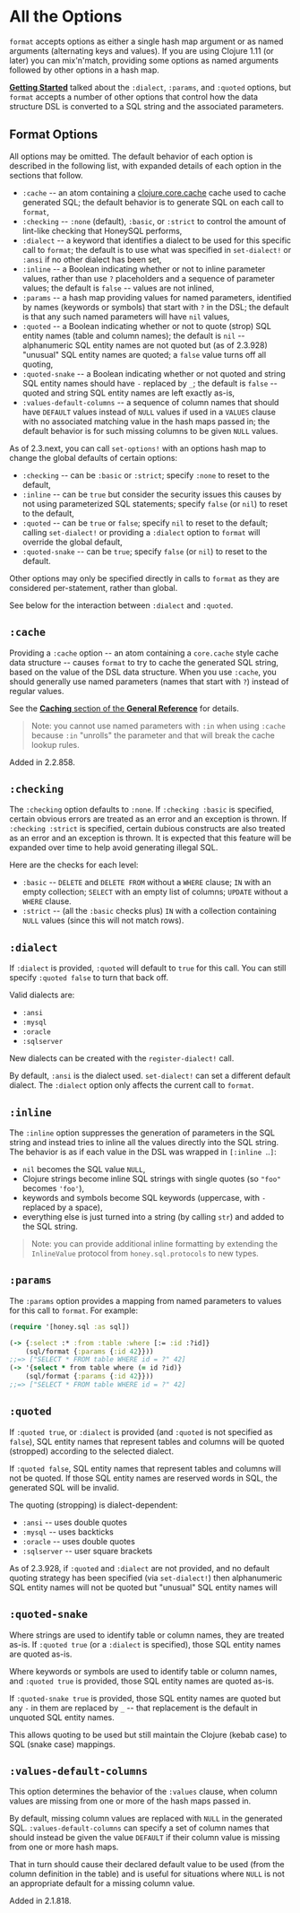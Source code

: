 # All the Options

`format` accepts options as either a single hash map argument or
as named arguments (alternating keys and values). If you are using
Clojure 1.11 (or later) you can mix'n'match, providing some options
as named arguments followed by other options in a hash map.

[**Getting Started**](https://cljdoc.org/d/com.github.seancorfield/honeysql/CURRENT/doc/getting-started)
talked about the `:dialect`, `:params`, and `:quoted` options,
but `format` accepts a number of other options that control
how the data structure DSL is converted to a SQL string
and the associated parameters.

## Format Options

All options may be omitted. The default behavior of each option is described in the following list, with expanded details of each option in the sections that follow.

* `:cache` -- an atom containing a [clojure.core.cache](https://github.com/clojure/core.cache) cache used to cache generated SQL; the default behavior is to generate SQL on each call to `format`,
* `:checking` -- `:none` (default), `:basic`, or `:strict` to control the amount of lint-like checking that HoneySQL performs,
* `:dialect` -- a keyword that identifies a dialect to be used for this specific call to `format`; the default is to use what was specified in `set-dialect!` or `:ansi` if no other dialect has been set,
* `:inline` -- a Boolean indicating whether or not to inline parameter values, rather than use `?` placeholders and a sequence of parameter values; the default is `false` -- values are not inlined,
* `:params` -- a hash map providing values for named parameters, identified by names (keywords or symbols) that start with `?` in the DSL; the default is that any such named parameters will have `nil` values,
* `:quoted` -- a Boolean indicating whether or not to quote (strop) SQL entity names (table and column names); the default is `nil` -- alphanumeric SQL entity names are not quoted but (as of 2.3.928) "unusual" SQL entity names are quoted; a `false` value turns off all quoting,
* `:quoted-snake` -- a Boolean indicating whether or not quoted and string SQL entity names should have `-` replaced by `_`; the default is `false` -- quoted and string SQL entity names are left exactly as-is,
* `:values-default-columns` -- a sequence of column names that should have `DEFAULT` values instead of `NULL` values if used in a `VALUES` clause with no associated matching value in the hash maps passed in; the default behavior is for such missing columns to be given `NULL` values.

As of 2.3.next, you can call `set-options!` with an options hash map to change the
global defaults of certain options:

* `:checking` -- can be `:basic` or `:strict`; specify `:none` to reset to the default,
* `:inline` -- can be `true` but consider the security issues this causes by not using parameterized SQL statements; specify `false` (or `nil`) to reset to the default,
* `:quoted` -- can be `true` or `false`; specify `nil` to reset to the default; calling `set-dialect!` or providing a `:dialect` option to `format` will override the global default,
* `:quoted-snake` -- can be `true`; specify `false` (or `nil`) to reset to the default.

Other options may only be specified directly in calls to `format` as they are considered
per-statement, rather than global.

See below for the interaction between `:dialect` and `:quoted`.

## `:cache`

Providing a `:cache` option -- an atom containing a `core.cache` style cache data structure -- causes `format` to try to cache the
generated SQL string, based on the value of the DSL data structure.
When you use `:cache`, you should generally use named parameters
(names that start with `?`) instead of regular values.

See the [**Caching** section of the **General Reference**](https://cljdoc.org/d/com.github.seancorfield/honeysql/CURRENT/doc/getting-started/general-reference#caching)
for details.

> Note: you cannot use named parameters with `:in` when using `:cache` because `:in` "unrolls" the parameter and that will break the cache lookup rules.

Added in 2.2.858.

## `:checking`

The `:checking` option defaults to `:none`.
If `:checking :basic` is specified, certain obvious errors
are treated as an error and an exception is thrown.
If `:checking :strict` is specified, certain dubious constructs are also treated as an error and an exception is
thrown.
It is expected that this feature will be expanded over time
to help avoid generating illegal SQL.

Here are the checks for each level:
* `:basic` -- `DELETE` and `DELETE FROM` without a `WHERE` clause; `IN` with an empty collection; `SELECT` with an empty list of columns; `UPDATE` without a `WHERE` clause.
* `:strict` -- (all the `:basic` checks plus) `IN` with a collection containing `NULL` values (since this will not match rows).

## `:dialect`

If `:dialect` is provided, `:quoted` will default to `true` for this call. You can still specify `:quoted false` to turn that back off.

Valid dialects are:

* `:ansi`
* `:mysql`
* `:oracle`
* `:sqlserver`

New dialects can be created with the `register-dialect!` call.

By default, `:ansi` is the dialect used. `set-dialect!` can
set a different default dialect. The `:dialect` option only affects
the current call to `format`.

## `:inline`

The `:inline` option suppresses the generation of parameters in
the SQL string and instead tries to inline all the values directly
into the SQL string. The behavior is as if each value in the DSL
was wrapped in `[:inline `..`]`:

* `nil` becomes the SQL value `NULL`,
* Clojure strings become inline SQL strings with single quotes (so `"foo"` becomes `'foo'`),
* keywords and symbols become SQL keywords (uppercase, with `-` replaced by a space),
* everything else is just turned into a string (by calling `str`) and added to the SQL string.

> Note: you can provide additional inline formatting by extending the `InlineValue` protocol from `honey.sql.protocols` to new types.

## `:params`

The `:params` option provides a mapping from named parameters
to values for this call to `format`. For example:

```clojure
(require '[honey.sql :as sql])

(-> {:select :* :from :table :where [:= :id :?id]}
    (sql/format {:params {:id 42}}))
;;=> ["SELECT * FROM table WHERE id = ?" 42]
(-> '{select * from table where (= id ?id)}
    (sql/format {:params {:id 42}}))
;;=> ["SELECT * FROM table WHERE id = ?" 42]
```

## `:quoted`

If `:quoted true`, or `:dialect` is provided (and `:quoted` is not
specified as `false`), SQL entity names that represent
tables and columns will be quoted (stropped) according to the
selected dialect.

If `:quoted false`, SQL entity names that represent tables and columns
will not be quoted. If those SQL entity names are reserved words in
SQL, the generated SQL will be invalid.

The quoting (stropping) is dialect-dependent:
* `:ansi` -- uses double quotes
* `:mysql` -- uses backticks
* `:oracle` -- uses double quotes
* `:sqlserver` -- user square brackets

As of 2.3.928, if `:quoted` and `:dialect` are not provided, and no
default quoting strategy has been specified (via `set-dialect!`) then
alphanumeric SQL entity names will not be quoted but "unusual" SQL entity names will

## `:quoted-snake`

Where strings are used to identify table or column names, they are
treated as-is. If `:quoted true` (or a `:dialect` is specified),
those SQL entity names are quoted as-is.

Where keywords or symbols are used to identify table or column
names, and `:quoted true` is provided, those SQL entity names are
quoted as-is.

If `:quoted-snake true` is provided, those SQL entity names are quoted
but any `-` in them are replaced by `_` -- that replacement is the
default in unquoted SQL entity names.

This allows quoting to be used but still maintain the Clojure
(kebab case) to SQL (snake case) mappings.

## `:values-default-columns`

This option determines the behavior of the `:values` clause, when
column values are missing from one or more of the hash maps passed
in.

By default, missing column values are replaced with `NULL` in the
generated SQL. `:values-default-columns` can specify a set of
column names that should instead be given the value `DEFAULT` if
their column value is missing from one or more hash maps.

That in turn should cause their declared default value to be used
(from the column definition in the table) and is useful for
situations where `NULL` is not an appropriate default for a missing
column value.

Added in 2.1.818.
